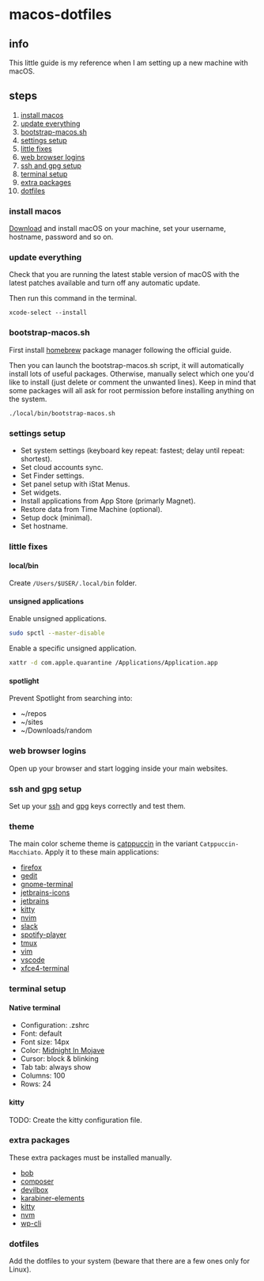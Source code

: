 # macos-dotfiles

## info

This little guide is my reference when I am setting up a new machine with macOS.

## steps

1. [install macos](#install-macos)
2. [update everything](#update-everything)
3. [bootstrap-macos.sh](#bootstrap-macossh)
4. [settings setup](#settings-setup)
5. [little fixes](#little-fixes)
6. [web browser logins](#web-browser-logins)
7. [ssh and gpg setup](#ssh-and-gpg-setup)
8. [terminal setup](#terminal-setup)
9. [extra packages](#extra-packages)
10. [dotfiles](#dotfiles)

### install macos

[Download](https://dortania.github.io/OpenCore-Install-Guide/installer-guide/mac-install.html#downloading-macos-modern-os) and install macOS on your machine, set your username, hostname, password and so on.

### update everything

Check that you are running the latest stable version of macOS with the latest patches available and turn off any automatic update.

Then run this command in the terminal.

```shell
xcode-select --install
```

### bootstrap-macos.sh

First install [homebrew](https://brew.sh) package manager following the official guide.

Then you can launch the bootstrap-macos.sh script, it will automatically install lots of useful packages.
Otherwise, manually select which one you'd like to install (just delete or comment the unwanted lines).
Keep in mind that some packages will all ask for root permission before installing anything on the system.

```shell
./local/bin/bootstrap-macos.sh
```

### settings setup

- Set system settings (keyboard key repeat: fastest; delay until repeat: shortest).
- Set cloud accounts sync.
- Set Finder settings.
- Set panel setup with iStat Menus.
- Set widgets.
- Install applications from App Store (primarly Magnet).
- Restore data from Time Machine (optional).
- Setup dock (minimal).
- Set hostname.

### little fixes

#### local/bin

Create `/Users/$USER/.local/bin` folder.

#### unsigned applications

Enable unsigned applications.

```bash
sudo spctl --master-disable
```

Enable a specific unsigned application.

```bash
xattr -d com.apple.quarantine /Applications/Application.app
```

#### spotlight

Prevent Spotlight from searching into:

- ~/repos
- ~/sites
- ~/Downloads/random

### web browser logins

Open up your browser and start logging inside your main websites.

### ssh and gpg setup

Set up your [ssh](https://gist.github.com/ailequal/b74811385f4047b34ad590d138c9ffcf) and [gpg](https://gist.github.com/ailequal/fc9b12cb35f119dcdc1a2f4406bf8b54) keys correctly and test them.

### theme

The main color scheme theme is [catppuccin](https://github.com/catppuccin) in the variant `Catppuccin-Macchiato`. Apply it to these main applications:

- [firefox](https://github.com/catppuccin/firefox)
- [gedit](https://github.com/catppuccin/gedit)
- [gnome-terminal](https://github.com/catppuccin/gnome-terminal)
- [jetbrains-icons](https://github.com/catppuccin/jetbrains-icons)
- [jetbrains](https://github.com/catppuccin/jetbrains)
- [kitty](https://github.com/catppuccin/kitty)
- [nvim](https://github.com/catppuccin/nvim)
- [slack](https://github.com/catppuccin/slack)
- [spotify-player](https://github.com/catppuccin/spotify-player)
- [tmux](https://github.com/catppuccin/tmux)
- [vim](https://github.com/catppuccin/vim)
- [vscode](https://github.com/catppuccin/vscode)
- [xfce4-terminal](https://github.com/catppuccin/xfce4-terminal)

### terminal setup

#### Native terminal

- Configuration: .zshrc
- Font: default
- Font size: 14px
- Color: [Midnight In Mojave](https://github.com/mbadolato/iTerm2-Color-Schemes)
- Cursor: block & blinking
- Tab tab: always show
- Columns: 100
- Rows: 24

#### kitty

TODO: Create the kitty configuration file.

### extra packages

These extra packages must be installed manually.

- [bob](https://github.com/MordechaiHadad/bob)
- [composer](https://getcomposer.org)
- [devilbox](https://github.com/cytopia/devilbox)
- [karabiner-elements](https://karabiner-elements.pqrs.org)
- [kitty](https://sw.kovidgoyal.net/kitty)
- [nvm](https://github.com/nvm-sh/nvm)
- [wp-cli](https://github.com/wp-cli/wp-cli)

### dotfiles

Add the dotfiles to your system (beware that there are a few ones only for Linux).
